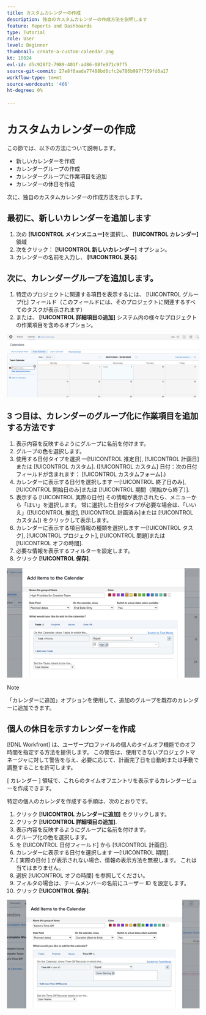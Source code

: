 ```yaml
---
title: カスタムカレンダーの作成
description: 独自のカスタムカレンダーの作成方法を説明します
feature: Reports and Dashboards
type: Tutorial
role: User
level: Beginner
thumbnail: create-a-custom-calendar.png
kt: 10024
exl-id: d5c928f2-7989-401f-ad86-08fe971c9ff5
source-git-commit: 27e8f0aada77488bd6cfc2e786b997f759fd0a17
workflow-type: tm+mt
source-wordcount: '466'
ht-degree: 0%

---
```


# カスタムカレンダーの作成

この節では、以下の方法について説明します。

* 新しいカレンダーを作成
* カレンダーグループの作成
* カレンダーグループに作業項目を追加
* カレンダーの休日を作成

次に、独自のカスタムカレンダーの作成方法を示します。

## 最初に、新しいカレンダーを追加します

1. 次の **[!UICONTROL メインメニュー]**&#x200B;を選択し、 **[!UICONTROL カレンダー]** 領域
1. 次をクリック： **[!UICONTROL 新しいカレンダー]** オプション。
1. カレンダーの名前を入力し、 **[!UICONTROL 戻る]**.

## 次に、カレンダーグループを追加します。

1. 特定のプロジェクトに関連する項目を表示するには、 [!UICONTROL グループ化] フィールド（このフィールドには、そのプロジェクトに関連するすべてのタスクが表示されます）
1. または、 **[!UICONTROL 詳細項目の追加]** システム内の様々なプロジェクトの作業項目を含めるオプション。

![カレンダーにグループ化を追加する画面の画像](assets/calendar-2-1.png)

## 3 つ目は、カレンダーのグループ化に作業項目を追加する方法です

1. 表示内容を反映するようにグループに名前を付けます。
1. グループの色を選択します。
1. 使用する日付タイプを選択 —[!UICONTROL 推定日], [!UICONTROL 計画日]または [!UICONTROL カスタム]. ([!UICONTROL カスタム] 日付：次の日付フィールドが含まれます： [!UICONTROL カスタムフォーム].)
1. カレンダーに表示する日付を選択します —[!UICONTROL 終了日のみ], [!UICONTROL 開始日のみ]または [!UICONTROL 期間（開始から終了）].
1. 表示する [!UICONTROL 実際の日付] その情報が表示されたら、メニューから「はい」を選択します。 常に選択した日付タイプが必要な場合は、「いいえ」([!UICONTROL 推定], [!UICONTROL 計画済み]または [!UICONTROL カスタム]) をクリックして表示します。
1. カレンダーに表示する項目情報の種類を選択します —[!UICONTROL タスク], [!UICONTROL プロジェクト], [!UICONTROL 問題]または [!UICONTROL オフの時間].
1. 必要な情報を表示するフィルターを設定します。
1. クリック **[!UICONTROL 保存]**.

![カレンダーのグループ化に作業項目を追加する画面の画像](assets/calendar-2-2.png)

>[!NOTE]
>
>「カレンダーに追加」オプションを使用して、追加のグループを既存のカレンダーに追加できます。

## 個人の休日を示すカレンダーを作成

[!DNL Workfront] は、ユーザープロファイルの個人のタイムオフ機能でのオフ時間を指定する方法を提供します。 この警告は、使用できないプロジェクトマネージャに対して警告を与え、必要に応じて、計画完了日を自動的または手動で調整することを許可します。

[ カレンダー ] 領域で、これらのタイムオフエントリを表示するカレンダービューを作成できます。

特定の個人のカレンダを作成する手順は、次のとおりです。

1. クリック **[!UICONTROL カレンダーに追加]** をクリックします。
1. クリック **[!UICONTROL 詳細項目の追加]**.
1. 表示内容を反映するようにグループに名前を付けます。
1. グループ化の色を選択します。
1. を [!UICONTROL 日付フィールド] から [!UICONTROL 計画日].
1. カレンダーに表示する日付を選択します —[!UICONTROL 期間].
1. [ 実際の日付 ] が表示されない場合、情報の表示方法を無視します。 これは当てはまりません。
1. 選択 [!UICONTROL オフの時間] を参照してください。
1. フィルタの場合は、チームメンバーの名前にユーザー ID を設定します。
1. クリック **[!UICONTROL 保存]**.

![カレンダーグループにオフエントリを追加する画面の画像](assets/calendar-2-3.png)
